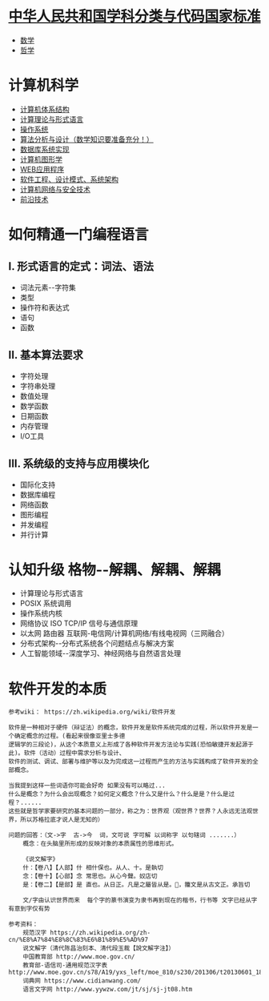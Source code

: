 # [中华人民共和国学科分类与代码国家标准](#中华人民共和国学科分类与代码国家标准)
- [<a href="https://baike.baidu.com/item/数学/107037#1" rel="nofollow">数学</a>](#数学)
- [<a href="https://baike.baidu.com/item/哲学/140608#9" rel="nofollow">哲学</a>](#哲学)
# 计算机科学
  * [计算机体系结构](#计算机体系结构)
  * [计算理论与形式语言]()
  * [操作系统](#操作系统)
  * [算法分析与设计（数学知识要准备充分！）](#算法分析与设计数学知识要准备充分)
  * [数据库系统实现](#数据库系统实现)
  * [计算机图形学]()
  * [WEB应用程序](#web)
  * [软件工程、设计模式、系统架构](#软件工程设计模式系统架构)
  * [计算机网络与安全技术](#计算机网络)
  * [前沿技术](#前沿技术)
# 如何精通一门编程语言
## I. 形式语言的定式：词法、语法
- 词法元素--字符集
- 类型
- 操作符和表达式
- 语句
- 函数
## II. 基本算法要求
- 字符处理
- 字符串处理
- 数值处理
- 数学函数
- 日期函数
- 内存管理
- I/O工具
## III. 系统级的支持与应用模块化
- 国际化支持
- 数据库编程
- 网络函数
- 图形编程
- 并发编程
- 并行计算
# 认知升级 格物--解耦、解耦、解耦
- 计算理论与形式语言
- POSIX 系统调用
- 操作系统内核
- 网络协议 ISO TCP/IP 信号与通信原理
- 以太网 路由器 互联网-电信网/计算机网络/有线电视网（三网融合）
- 分布式架构--分布式系统各个问题结点与解决方案
- 人工智能领域--深度学习、神经网络与自然语言处理
# 软件开发的本质
    参考wiki： https://zh.wikipedia.org/wiki/软件开发
    
    软件是一种相对于硬件（辩证法）的概念，软件开发是软件系统完成的过程，所以软件开发是一个确定概念的过程。(看起来很像亚里士多德
    逻辑学的三段论)，从这个本质意义上形成了各种软件开发方法论与实践(恐怕敏捷开发起源于此)。软件（活动）过程中需求分析与设计、
    软件的测试、调试、部署与维护等以及为完成这一过程而产生的方法与实践构成了软件开发的全部概念。
    
    当我提到这样一些词语你可能会好奇 如果没有可以略过...
    什么是概念？为什么会出现概念？如何定义概念？什么又是什么？什么是是？什么是过程？......
    这些就是哲学家要研究的基本问题的一部分，称之为：世界观（观世界？世界？人永远无法观世界，所以苏格拉底才说人是无知的）
    
    问题的回答：（文->字  古->今  词，文可说 字可解 以词称字 以句辖词 .......）
        概念：在头脑里所形成的反映对象的本质属性的思维形式。
        
        《说文解字》
        什：【卷八】【人部】什 相什保也。从人、十。是執切
        念：【卷十】【心部】念 常思也。从心今聲。奴店切
        是：【卷二】【是部】是 直也。从日正。凡是之屬皆从是。𣆞，籒文是从古文正。承旨切
        
        文/字由认识世界而来  每个字的篆书演变为隶书再到现在的楷书，行书等 文字已经从字有意到字仅有势
        
    参考资料：
        规范汉字 https://zh.wikipedia.org/zh-cn/%E8%A7%84%E8%8C%83%E6%B1%89%E5%AD%97
        说文解字（清代陈昌治刻本、清代段玉裁【說文解字注】）
        中国教育部 http://www.moe.gov.cn/
        教育部-语信司-通用规范汉字表 http://www.moe.gov.cn/s78/A19/yxs_left/moe_810/s230/201306/t20130601_186002.html
        词典网 https://www.cidianwang.com/
        语言文字网 http://www.yywzw.com/jt/sj/sj-jt08.htm